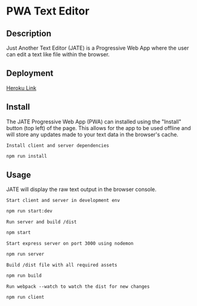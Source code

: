 # PWA Text Editor

## Description

Just Another Text Editor (JATE) is a Progressive Web App where the user can edit a text like file within the browser.

## Deployment

[Heroku Link](https://vast-inlet-33400.herokuapp.com/)

## Install

The JATE Progressive Web App (PWA) can installed using the "Install" button (top left) of the page. This allows for the app to be used offline and will store any updates made to your text data in the browser's cache.

`Install client and server dependencies`

```sh
npm run install
```

## Usage

JATE will display the raw text output in the browser console.

`Start client and server in development env`

```sh
npm run start:dev
```

`Run server and build /dist`

```sh
npm start
```

`Start express server on port 3000 using nodemon`

```sh
npm run server
```

`Build /dist file with all required assets`

```sh
npm run build
```

`Run webpack --watch to watch the dist for new changes`

```sh
npm run client
```
